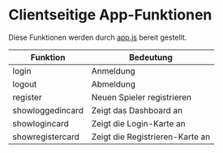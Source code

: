 # Clientseitige App-Funktionen

Diese Funktionen werden durch [app.js](public/app.js) bereit gestellt.

|Funktion|Bedeutung|
|---|---|
|login|Anmeldung|
|logout|Abmeldung|
|register|Neuen Spieler registrieren|
|showloggedincard|Zeigt das Dashboard an|
|showlogincard|Zeigt die Login-Karte an|
|showregistercard|Zeigt die Registrieren-Karte an|

